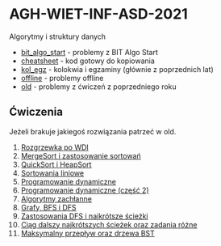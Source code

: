 # AGH-WIET-INF-ASD-2021
Algorytmy i struktury danych
* [bit_algo_start](bit_algo_start) - problemy z BIT Algo Start
* [cheatsheet](cheatsheet) - kod gotowy do kopiowania
* [kol_egz](kol_egz) - kolokwia i egzaminy (głównie z poprzednich lat)
* [offline](offline) - problemy offline
* [old](old) - problemy z ćwiczeń z poprzedniego roku

## Ćwiczenia
Jeżeli brakuje jakiegoś rozwiązania patrzeć w old.
1. [Rozgrzewka po WDI](1)
2. [MergeSort i zastosowanie sortowań](2)
3. [QuickSort i HeapSort](3)
4. [Sortowania liniowe](4)
5. [Programowanie dynamiczne](5)
6. [Programowanie dynamiczne (część 2)](6)
7. [Algorytmy zachłanne](7)
8. [Grafy, BFS i DFS](8)
9. [Zastosowania DFS i najkrótsze ścieżki](9)
10. [Ciąg dalszy najkrótszych ścieżek oraz zadania różne](10)
11. [Maksymalny przepływ oraz drzewa BST](11)
